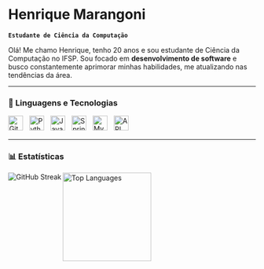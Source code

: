 # Henrique Marangoni

**`Estudante de Ciência da Computação`**

Olá! Me chamo Henrique, tenho 20 anos e sou estudante de Ciência da Computação no IFSP. Sou focado em **desenvolvimento de software** e busco constantemente aprimorar minhas habilidades, me atualizando nas tendências da área.  

---

### 🤖 Linguagens e Tecnologias

<img 
    align="left" 
    alt="Git" 
    title="Git"
    width="30px" 
    style="padding-right: 10px;" 
    src="https://cdn.jsdelivr.net/gh/devicons/devicon@latest/icons/git/git-original.svg" 
/>
<img 
    align="left" 
    alt="Python" 
    title="Python"
    width="30px" 
    style="padding-right: 10px;" 
    src="https://cdn.jsdelivr.net/gh/devicons/devicon@latest/icons/python/python-original.svg" 
/>
<img
    align="left"
    alt="Java"
    title="Java"
    width="30px"
    style="padding-right: 10px;"
    src="https://cdn.jsdelivr.net/gh/devicons/devicon@latest/icons/java/java-original.svg"
/>
<img
    align="left"
    alt="Spring"
    title="Spring Boot"
    width="30px"
    style="padding-right: 10px;"
    src="https://cdn.jsdelivr.net/gh/devicons/devicon@latest/icons/spring/spring-original.svg"
/>
<img
    align="left"
    alt="MySQL"
    title="MySQL"
    width="30px"
    style="padding-right: 10px;"
    src="https://cdn.jsdelivr.net/gh/devicons/devicon@latest/icons/mysql/mysql-original.svg"
/>
<img
    align="left"
    alt="API"
    title="API"
    width="30px"
    style="padding-right: 10px;"
    src="https://cdn-icons-png.flaticon.com/512/732/732212.png"
/>

<br/>
<br/>

---

### 📊 Estatísticas

<p>
   <img
    align="left"
    alt="GitHub Streak"
    src="https://github-readme-streak-stats.herokuapp.com/?user=R1ck-dev&theme=radical"
  />

  <img 
    align="left"
    alt="Top Languages"
    height="180"
    src="https://github-readme-stats.vercel.app/api/top-langs/?username=R1ck-dev&layout=compact&theme=radical&langs_count=10&hide=jupyter%20notebook"
  />
</p>
